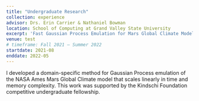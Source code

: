 ```yaml
---
title: "Undergraduate Research"
collection: experience
advisor: Drs. Erin Carrier & Nathaniel Bowman
location: School of Computing at Grand Valley State University
excerpt: 'Fast Gaussian Process Emulation for Mars Global Climate Model.'
venue: test
# timeframe: Fall 2021 — Summer 2022
startdate: 2021-08
enddate: 2022-05
---
```


I developed a domain-specific method for Gaussian Process emulation of the NASA Ames Mars Global Climate model that scales linearly in time and memory complexity. This work was supported by the Kindschi Foundation competitive undergraduate fellowship.